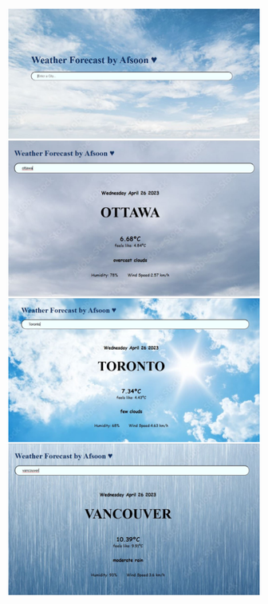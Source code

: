 ![plot](./src/ReadMe/Application.JPG)
![plot](./src/ReadMe/Ottawa.JPG)
![plot](./src/ReadMe/Toronto.JPG)
![plot](./src/ReadMe/Vancouver.JPG)
